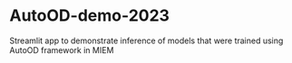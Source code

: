 # AutoOD-demo-2023
Streamlit app to demonstrate inference of models that were trained using AutoOD framework in MIEM
